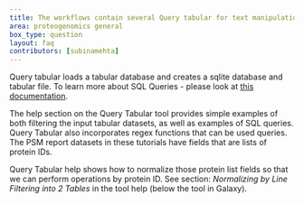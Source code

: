 ```yaml
---
title: The workflows contain several Query tabular for text manipulation, is there a tutorial for that?
area: proteogenomics general
box_type: question
layout: faq
contributors: [subinamehta]
---
```


Query tabular loads a tabular database and creates a sqlite database and tabular file. To learn more about SQL Queries - please look at [this documentation](https://www.sqlite.org/docs.html).

The help section on the Query Tabular tool provides simple examples of both filtering the input tabular datasets, as well as examples of SQL queries.  Query Tabular also incorporates regex functions that can be used queries.  The PSM report datasets in these tutorials have fields that are lists of protein IDs.

Query Tabular help shows how to normalize those protein list fields so that we can perform operations by protein ID.  See section:  *Normalizing by Line Filtering into 2 Tables* in the tool help (below the tool in Galaxy).




